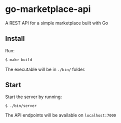# go-marketplace-api
A REST API for a simple marketplace built with Go


## Install

Run: 
```sh
$ make build
```

The executable will be in `./bin/` folder.

## Start

Start the server by running:
```
$ ./bin/server
```

The API endpoints will be available on `localhost:7000`
